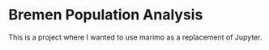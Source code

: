 # Bremen Population Analysis

This is a project where I wanted to use marimo as a replacement  of Jupyter.


